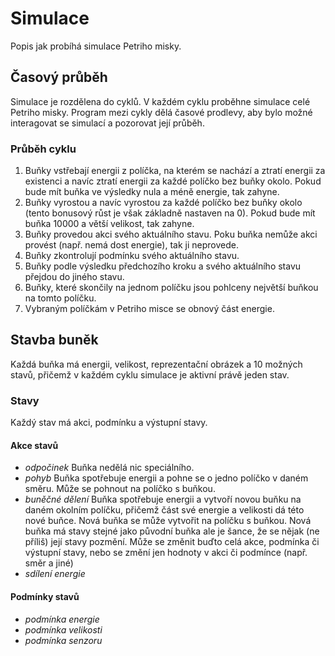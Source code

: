 # Simulace
Popis jak probíhá simulace Petriho misky.
## Časový průběh
Simulace je rozdělena do cyklů. V každém cyklu proběhne simulace celé Petriho misky. Program mezi cykly dělá časové prodlevy, aby bylo možné interagovat se simulací a pozorovat její průběh.
### Průběh cyklu
1. Buňky vstřebají energii z políčka, na kterém se nachází a ztratí energii za existenci a navíc ztratí energii za každé políčko bez buňky okolo. Pokud bude mít buňka ve výsledky nula a méně energie, tak zahyne.
2. Buňky vyrostou a navíc vyrostou za každé políčko bez buňky okolo (tento bonusový růst je však základně nastaven na 0). Pokud bude mít buňka 10000 a větší velikost, tak zahyne.
3. Buňky provedou akci svého aktuálního stavu. Poku buňka nemůže akci provést (např. nemá dost energie), tak ji neprovede.
4. Buňky zkontrolují podmínku svého aktuálního stavu.
5. Buňky podle výsledku předchozího kroku a svého aktuálního stavu přejdou do jiného stavu.
6. Buňky, které skončily na jednom políčku jsou pohlceny největší buňkou na tomto políčku.
7. Vybraným políčkám v Petriho misce se obnový část energie.
## Stavba buněk
Každá buňka má energii, velikost, reprezentační obrázek a 10 možných stavů, přičemž v každém cyklu simulace je aktivní právě jeden stav.
### Stavy
Každý stav má akci, podmínku a výstupní stavy.
#### Akce stavů
* *odpočinek*  Buňka nedělá nic speciálního.
* *pohyb* Buňka spotřebuje energii a pohne se o jedno políčko v daném směru. Může se pohnout na políčko s buňkou.
* *buněčné dělení* Buňka spotřebuje energii a vytvoří novou buňku na daném okolním políčku, přičemž část své energie a velikosti dá této nové buňce. Nová buňka se může vytvořit na políčku s buňkou. Nová buňka má stavy stejné jako původní buňka ale je šance, že se nějak (ne příliš) její stavy pozmění. Může se změnit buďto celá akce, podmínka či výstupní stavy, nebo se změní jen hodnoty v akci či podmínce (např. směr a jiné)
* *sdílení energie*
#### Podmínky stavů
* *podmínka energie*
* *podmínka velikosti*
* *podmínka senzoru*
